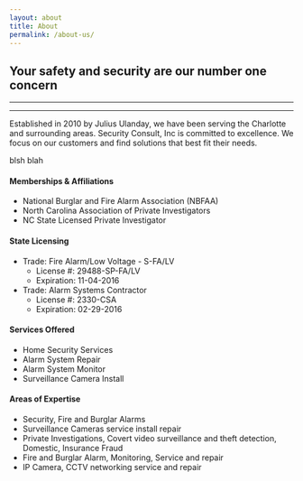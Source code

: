 ```yaml
---
layout: about
title: About
permalink: /about-us/
---
```


## Your safety and security are our number one concern
---
---
Established in 2010 by Julius Ulanday, we have been serving the Charlotte and surrounding areas.  Security Consult, Inc is committed to excellence.  We focus on our customers and find solutions that best fit their needs.

blsh blah

#### Memberships & Affiliations
* National Burglar and Fire Alarm Association (NBFAA)
* North Carolina Association of Private Investigators
* NC State Licensed Private Investigator

#### State Licensing
+ Trade: Fire Alarm/Low Voltage - S-FA/LV
  - License #: 29488-SP-FA/LV
  - Expiration: 11-04-2016
+ Trade: Alarm Systems Contractor
  - License #: 2330-CSA
  - Expiration: 02-29-2016

#### Services Offered
* Home Security Services
* Alarm System Repair
* Alarm System Monitor
* Surveillance Camera Install

#### Areas of Expertise
* Security, Fire and Burglar Alarms
* Surveillance Cameras service install repair
* Private Investigations, Covert video surveillance and theft detection, Domestic, Insurance Fraud
* Fire and Burglar Alarm, Monitoring, Service and repair
* IP Camera, CCTV networking service and repair
